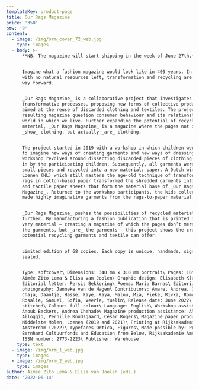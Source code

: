 ```yaml
---
templateKey: product-page
title: Our Rags Magazine
price: '350'
btw: '9'
content:
  - image: /img/orm_cover_72_web.jpg
    type: images
  - body: >-
      **NB. The magazine will start shipping in the week of June 27th.**


      Imagine what a fashion magazine would look like in 400 years. In a world
      with no natural resources left, transformation and recycling are the only
      way forward.


      _Our Rags Magazine_ is a collaborative project that investigates
      transformative processes, proposing new forms of collective production
      aimed at the reuse of discarded clothing and textiles. The project and
      resulting magazine question consumer behaviour and its relationship to the
      world in which we live. Further expanding the potential of recycled
      material, _Our Rags Magazine_ is a magazine where the pages not only
      _show_ clothing, but actually _are_ clothing.


      The project started in 2019 with a workshop in which children were invited
      to imagine new ways of creating garments and new ways of dressing. The
      workshop revolved around dissecting discarded pieces of clothing brought
      in by the participating children. Subsequently, all garments were cut into
      small pieces and recycled into a new material: paper. A Dutch windmill in
      Loenen (NL) which still masters the age-old technique of transforming old
      rags in cotton-based paper transformed the shredded garments into coarse
      and tactile paper sheets that form the material base of _Our Rags
      Magazine_. Returned to the workshop participants, the kids collectively
      made highly imaginative garments from the rags-to-paper material.


      _Our Rags Magazine_ pushes the possibilities of recycled material even
      further. By manufacturing a fashion publication that is printed on this
      very material – creating a magazine of which the pages don’t merely _show_
      the garments, but _are_ the garments – this project shows the creative
      potential recycling garments and textile can offer. 


      Limited edition of 68 copies. Each copy is unique, handmade, signed and
      sealed. 


      Type: softcover\ Dimensions: 340 mm x 310 mm portrait\ Pages: 16\ Editors:
      Aimée Zito Lema & Elisa van Joolen\ Graphic design: Elisabeth Klement\
      Editorial letter: Persis Bekkering\ Poems: Maria Barnas\ Editorial
      photography: Janneke van de Hagen\ Contributors: Amare, Andrea, Catoo,
      Chaja, Daantje, Hasse, Kaye, Kaya, Malou, Mia, Pieke, Rivka, Romy,
      Rosalie, Samuel, Sofia, Veerle, Yuelin\ Release date: June 2022\ Binding:
      stitched\ Colour: full colour\ Language: English\ Workshop assistance:
      Anouk Beckers, Andrea Chehade\ Magazine production assistance: Alice
      Alloggio, Pernille Knudsgaard, César Rogers\ Magazine paper produced at
      Middelste Molen, Loenen (2019 and 2021)\ Printing at Rijksakademie
      Amsterdam (2022)\ Typefaces Ortica, Figures\ Made possible by: Prins
      Bernhard Cultuurfonds and Education from Below, Rijksakademie Amsterdam\
      ISSN number: 2773-2223\ Publisher: Warehouse
    type: text
  - image: /img/orm_1_web.jpg
    type: images
  - image: /img/orm_2_web.jpg
    type: images
author: Aimée Zito Lema & Elisa van Joolen (eds.)
date: '2022-06-14'
---
```


